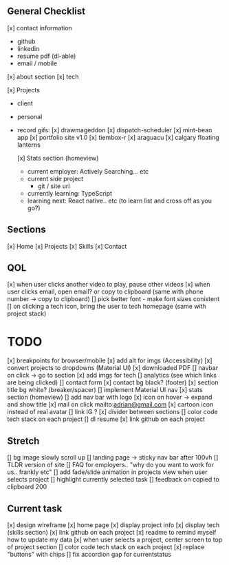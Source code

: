 ## General Checklist

[x] contact information

- github
- linkedin
- resume pdf (dl-able)
- email / mobile

[x] about section
[x] tech

[x] Projects

- client
- personal
- record gifs:
  [x] drawmageddon
  [x] dispatch-scheduler
  [x] mint-bean app
  [x] portfolio site v1.0
  [x] tiembox-r
  [x] araguacu
  [x] calgary floating lanterns

  [x] Stats section (homeview)

  - current employer: Actively Searching... etc
  - current side project
    - git / site url
  - currently learning: TypeScript
  - learning next: React native.. etc (to learn list and cross off as you go?)

## Sections

[x] Home
[x] Projects
[x] Skills
[x] Contact

## QOL

[x] when user clicks another video to play, pause other videos
[x] when user clicks email, open email? or copy to clipboard (same with phone number -> copy to clipboard)
[] pick better font - make font sizes conistent
[] on clicking a tech icon, bring the user to tech homepage (same with project stack)

# TODO

[x] breakpoints for browser/mobile
[x] add alt for imgs (Accessibility)
[x] convert projects to dropdowns (Material UI)
[x] downloaded PDF
[] navbar on click -> go to section
[x] add imgs for tech
[] analytics (see which links are being clicked)
[] contact form
[x] contact bg black? (footer)
[x] section title bg white? (breaker/spacer)
[] implement Material UI nav
[x] stats section (homeview)
[] add nav bar with logo
[x] icon on hover -> expand and show title
[x] mail on click mailto:adrian@gmail.com
[x] cartoon icon instead of real avatar
[] link IG ?
[x] divider between sections
[] color code tech stack on each project
[] dl resume
[x] link github on each project

## Stretch

[] bg image slowly scroll up
[] landing page -> sticky nav bar after 100vh
[] TLDR version of site
[] FAQ for employers.. "why do you want to work for us.. frankly etc"
[] add fade/slide animation in projects view when user selects project
[] highlight currently selected task
[] feedback on copied to clipboard 200

## Current task

[x] design wireframe
[x] home page
[x] display project info
[x] display tech (skills section)
[x] link github on each project
[x] readme to remind myself how to update my data
[x] when user selects a project, center screen to top of project section
[] color code tech stack on each project
[x] replace "buttons" with chips
[] fix accordion gap for currentstatus
